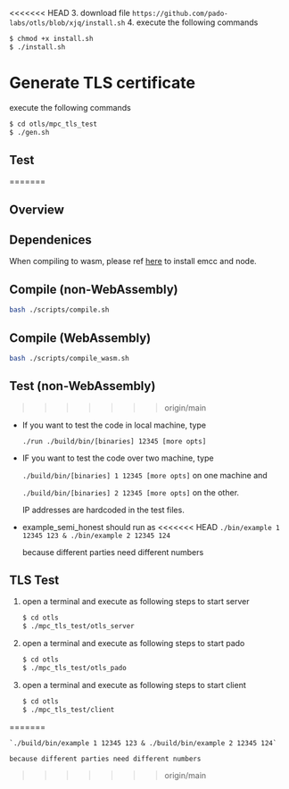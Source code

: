 
<<<<<<< HEAD
3. download file `https://github.com/pado-labs/otls/blob/xjq/install.sh`
4. execute the following commands
   ```bash
   $ chmod +x install.sh
   $ ./install.sh
   ```

# Generate TLS certificate
   execute the following commands
   ```bash
   $ cd otls/mpc_tls_test
   $ ./gen.sh
   ```

## Test
=======
## Overview


## Dependenices

When compiling to wasm, please ref [here](./pado-emp/docs/INSTALL.md) to install emcc and node.


## Compile (non-WebAssembly)

```sh
bash ./scripts/compile.sh
```


## Compile (WebAssembly)

```sh
bash ./scripts/compile_wasm.sh
```

## Test (non-WebAssembly)

>>>>>>> origin/main

* If you want to test the code in local machine, type

   `./run ./build/bin/[binaries] 12345 [more opts]`

* IF you want to test the code over two machine, type

  `./build/bin/[binaries] 1 12345 [more opts]` on one machine and 
  
  `./build/bin/[binaries] 2 12345 [more opts]` on the other.
  
  IP addresses are hardcoded in the test files.

* example_semi_honest should run as 
<<<<<<< HEAD
    `./bin/example 1 12345 123 & ./bin/example 2 12345 124`
    
    because different parties need different numbers

## TLS Test
1. open a terminal and execute as following steps to start server
   ```bash
   $ cd otls
   $ ./mpc_tls_test/otls_server
   ```

2. open a terminal and execute as following steps to start pado
   ```bash
   $ cd otls
   $ ./mpc_tls_test/otls_pado
   ```

3. open a terminal and execute as following steps to start client
   ```bash
   $ cd otls
   $ ./mpc_tls_test/client
   ```

=======

	`./build/bin/example 1 12345 123 & ./build/bin/example 2 12345 124`
	
	because different parties need different numbers
>>>>>>> origin/main

